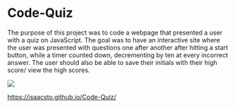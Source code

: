 # Code-Quiz

The purpose of this project was to code a webpage that presented a user with a quiz on JavaScript. The goal was to have an interactive site where the user was presented with questions one after another after hitting a start button, while a timer counted down, decrementing by ten at every incorrect answer. The user should also be able to save their initials with their high score/ view the high scores. 

<img src= "assets/Screenshot%202023-02-21%20at%209.58.27%20AM.png)">

https://isaacsto.github.io/Code-Quiz/
